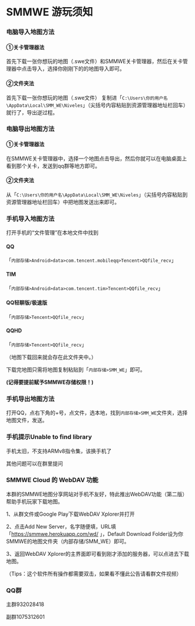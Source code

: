 # SMMWE 游玩须知

### 电脑导入地图方法

#### ①关卡管理器法

首先下载一张你想玩的地图（.swe文件）和SMMWE关卡管理器，然后在关卡管理器中点击导入，选择你刚刚下的的地图导入即可。

#### ②文件夹法

首先下载一张你想玩的地图（.swe文件）
复制进「`C:\Users\你的用户名\AppData\Local\SMM_WE\Niveles`」（尖括号内容粘贴到资源管理器地址栏回车）就行了，导出逆过程。

### 电脑导出地图方法

#### ①关卡管理器法

在SMMWE关卡管理器中，选择一个地图点击导出，然后你就可以在电脑桌面上看到那个关卡，发送到qq群等地方即可。

#### ②文件夹法

从「`C:\Users\你的用户名\AppData\Local\SMM_WE\Niveles`」（尖括号内容粘贴到资源管理器地址栏回车）中把地图发送出来即可。

### 手机导入地图方法

打开手机的“文件管理”在本地文件中找到

   <!-- tabs:start -->

 #### **QQ**

「`内部存储>Android>data>com.tencent.mobileqq>Tencent>QQfile_recv`」

 #### **TIM**

「`内部存储>Android>data>com.tencent.tim>Tencent>QQfile_recv`」

 #### **QQ轻聊版/极速版**

「`内部存储>Tencent>QQfile_recv`」

 #### **QQHD**

「`内部存储>Tencent>QQfile_recv`」

   <!-- tabs:end -->



（地图下载回来就会存在此文件夹中。）

下载完地图只需将地图复制粘贴到「`内部存储>SMM_WE`」即可。

**(记得要提前赋予SMMWE存储权限！)**

### 手机导出地图方法

打开QQ，点右下角的+号，点文件，选本地，找到`内部存储>SMM_WE`文件夹，选择地图文件，发送。

### 手机提示Unable to find library

手机太旧，不支持ARMv8指令集，该换手机了

其他问题可以在群里提问

### SMMWE Cloud 的 WebDAV 功能

本群的SMMWE地图分享网站对手机不友好，特此推出WebDAV功能（第二版）帮助手机玩家下载地图。

1、从群文件或Google Play下载WebDAV Xplorer并打开

2、点击Add New Server，名字随便填，URL填「https://smmwe.herokuapp.com/wd/ 」，Default Download Folder设为你SMMWE的地图文件夹（内部存储/SMM_WE）即可。

3、返回WebDAV Xplorer的主界面即可看到刚才添加的服务器，可以点进去下载地图。

（Tips：这个软件所有操作都需要双击，如果看不懂此公告请看群文件视频）

### QQ群

主群932028418

副群1075312601
